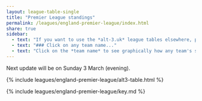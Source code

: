 ```yaml
---
layout: league-table-single
title: "Premier League standings"
permalink: /leagues/england-premier-league/index.html
share: true
sidebar:
  - text: "If you want to use the *alt-3.uk* league tables elsewhere, please be sure to read the [License and Disclaimer](/about/license) page first."
  - text: "### Click on any team name..."
  - text: "Click on the *team name* to see graphically how any team's schedule strength evolves through the season."
---
```


Next update will be on Sunday 3 March (evening).
	
{% include leagues/england-premier-league/alt3-table.html %}

{% include leagues/england-premier-league/key.md %}






